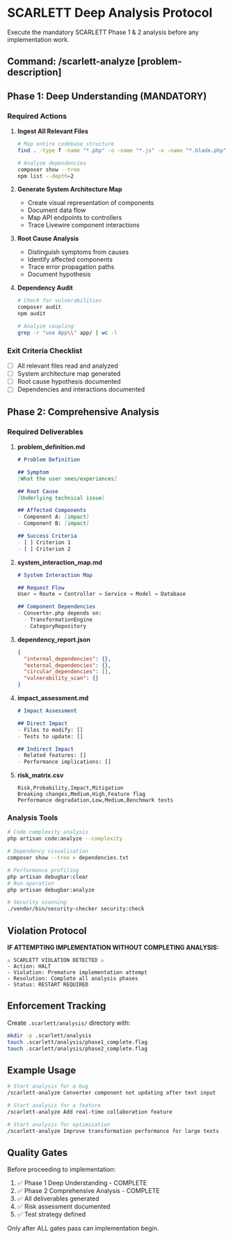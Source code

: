 # SCARLETT Deep Analysis Protocol

Execute the mandatory SCARLETT Phase 1 & 2 analysis before any implementation work.

## Command: /scarlett-analyze [problem-description]

## Phase 1: Deep Understanding (MANDATORY)

### Required Actions
1. **Ingest All Relevant Files**
   ```bash
   # Map entire codebase structure
   find . -type f -name "*.php" -o -name "*.js" -o -name "*.blade.php" | head -50
   
   # Analyze dependencies
   composer show --tree
   npm list --depth=2
   ```

2. **Generate System Architecture Map**
   - Create visual representation of components
   - Document data flow
   - Map API endpoints to controllers
   - Trace Livewire component interactions

3. **Root Cause Analysis**
   - Distinguish symptoms from causes
   - Identify affected components
   - Trace error propagation paths
   - Document hypothesis

4. **Dependency Audit**
   ```bash
   # Check for vulnerabilities
   composer audit
   npm audit
   
   # Analyze coupling
   grep -r "use App\\" app/ | wc -l
   ```

### Exit Criteria Checklist
- [ ] All relevant files read and analyzed
- [ ] System architecture map generated
- [ ] Root cause hypothesis documented
- [ ] Dependencies and interactions documented

## Phase 2: Comprehensive Analysis

### Required Deliverables

1. **problem_definition.md**
   ```markdown
   # Problem Definition
   
   ## Symptom
   [What the user sees/experiences]
   
   ## Root Cause
   [Underlying technical issue]
   
   ## Affected Components
   - Component A: [impact]
   - Component B: [impact]
   
   ## Success Criteria
   - [ ] Criterion 1
   - [ ] Criterion 2
   ```

2. **system_interaction_map.md**
   ```markdown
   # System Interaction Map
   
   ## Request Flow
   User → Route → Controller → Service → Model → Database
   
   ## Component Dependencies
   - Converter.php depends on:
     - TransformationEngine
     - CategoryRepository
   ```

3. **dependency_report.json**
   ```json
   {
     "internal_dependencies": {},
     "external_dependencies": {},
     "circular_dependencies": [],
     "vulnerability_scan": {}
   }
   ```

4. **impact_assessment.md**
   ```markdown
   # Impact Assessment
   
   ## Direct Impact
   - Files to modify: []
   - Tests to update: []
   
   ## Indirect Impact
   - Related features: []
   - Performance implications: []
   ```

5. **risk_matrix.csv**
   ```csv
   Risk,Probability,Impact,Mitigation
   Breaking changes,Medium,High,Feature flag
   Performance degradation,Low,Medium,Benchmark tests
   ```

### Analysis Tools

```bash
# Code complexity analysis
php artisan code:analyze --complexity

# Dependency visualization
composer show --tree > dependencies.txt

# Performance profiling
php artisan debugbar:clear
# Run operation
php artisan debugbar:analyze

# Security scanning
./vendor/bin/security-checker security:check
```

## Violation Protocol

**IF ATTEMPTING IMPLEMENTATION WITHOUT COMPLETING ANALYSIS:**
```
⚠️ SCARLETT VIOLATION DETECTED ⚠️
- Action: HALT
- Violation: Premature implementation attempt
- Resolution: Complete all analysis phases
- Status: RESTART REQUIRED
```

## Enforcement Tracking

Create `.scarlett/analysis/` directory with:
```bash
mkdir -p .scarlett/analysis
touch .scarlett/analysis/phase1_complete.flag
touch .scarlett/analysis/phase2_complete.flag
```

## Example Usage

```bash
# Start analysis for a bug
/scarlett-analyze Converter component not updating after text input

# Start analysis for a feature
/scarlett-analyze Add real-time collaboration feature

# Start analysis for optimization
/scarlett-analyze Improve transformation performance for large texts
```

## Quality Gates

Before proceeding to implementation:
1. ✅ Phase 1 Deep Understanding - COMPLETE
2. ✅ Phase 2 Comprehensive Analysis - COMPLETE
3. ✅ All deliverables generated
4. ✅ Risk assessment documented
5. ✅ Test strategy defined

Only after ALL gates pass can implementation begin.